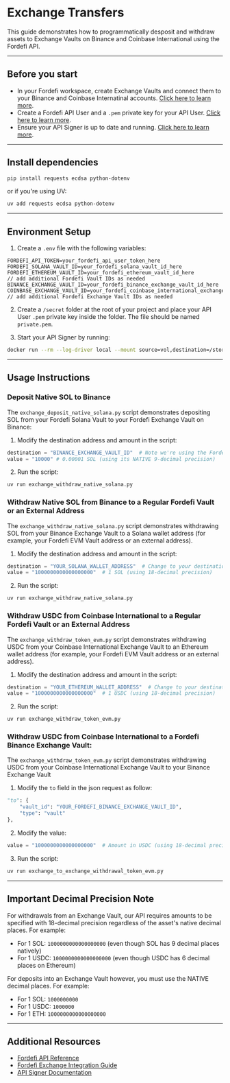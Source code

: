 # Exchange Transfers

This guide demonstrates how to programmatically desposit and withdraw assets to Exchange Vaults on Binance and Coinbase International using the Fordefi API.

---

## Before you start

- In your Fordefi workspace, create Exchange Vaults and connect them to your Binance and Coinbase Internatinal accounts. [Click here to learn more](https://docs.fordefi.com/user-guide/integrate-exchanges).
- Create a Fordefi API User and a `.pem` private key for your API User. [Click here to learn more](https://docs.fordefi.com/developers/program-overview).
- Ensure your API Signer is up to date and running. [Click here to learn more](https://docs.fordefi.com/developers/getting-started/set-up-an-api-signer/install-the-api-signer).

---

## Install dependencies

```bash
pip install requests ecdsa python-dotenv
```
or if you're using UV:
```bash
uv add requests ecdsa python-dotenv
```

---

## Environment Setup

1. Create a `.env` file with the following variables:

```
FORDEFI_API_TOKEN=your_fordefi_api_user_token_here
FORDEFI_SOLANA_VAULT_ID=your_fordefi_solana_vault_id_here
FORDEFI_ETHEREUM_VAULT_ID=your_fordefi_ethereum_vault_id_here
// add additional Fordefi Vault IDs as needed
BINANCE_EXCHANGE_VAULT_ID=your_fordefi_binance_exchange_vault_id_here
COINBASE_EXCHANGE_VAULT_ID=your_fordefi_coinbase_international_exchange_vault_id_here
// add additional Fordefi Exchange Vault IDs as needed
```

2. Create a `/secret` folder at the root of your project and place your API User `.pem` private key inside the folder. The file should be named `private.pem`.

3. Start your API Signer by running:

```bash
docker run --rm --log-driver local --mount source=vol,destination=/storage -it fordefi.jfrog.io/fordefi/api-signer:latest
```

---

## Usage Instructions

### Deposit Native SOL to Binance

The `exchange_deposit_native_solana.py` script demonstrates depositing SOL from your Fordefi Solana Vault to your Fordefi Exchange Vault on Binance:

1. Modify the destination address and amount in the script:
```python
destination = "BINANCE_EXCHANGE_VAULT_ID"  # Note we're using the Fordefi Exchange Vault ID and not the Solana address
value = "10000" # 0.00001 SOL (using its NATIVE 9-decimal precision)
```

2. Run the script:
```bash
uv run exchange_withdraw_native_solana.py
```

### Withdraw Native SOL from Binance to a Regular Fordefi Vault or an External Address

The `exchange_withdraw_native_solana.py` script demonstrates withdrawing SOL from your Binance Exchange Vault to a Solana wallet address (for example, your Fordefi EVM Vault address or an external address).

1. Modify the destination address and amount in the script:
```python
destination = "YOUR_SOLANA_WALLET_ADDRESS"  # Change to your destination address
value = "1000000000000000000"  # 1 SOL (using 18-decimal precision)
```

2. Run the script:
```bash
uv run exchange_withdraw_native_solana.py
```

### Withdraw USDC from Coinbase International to a Regular Fordefi Vault or an External Address

The `exchange_withdraw_token_evm.py` script demonstrates withdrawing USDC from your Coinbase International Exchange Vault to an Ethereum wallet address (for example, your Fordefi EVM Vault address or an external address).

1. Modify the destination address and amount in the script:
```python
destination = "YOUR_ETHEREUM_WALLET_ADDRESS"  # Change to your destination address
value = "1000000000000000000"  # 1 USDC (using 18-decimal precision)
```

2. Run the script:
```bash
uv run exchange_withdraw_token_evm.py
```

### Withdraw USDC from Coinbase International to a Fordefi Binance Exchange Vault:

The `exchange_withdraw_token_evm.py` script demonstrates withdrawing USDC from your Coinbase International Exchange Vault to your Binance Exchange Vault

1. Modify the `to` field in the json request as follow:
```python
"to": {
    "vault_id": "YOUR_FORDEFI_BINANCE_EXCHANGE_VAULT_ID",
    "type": "vault"
},
```
2. Modify the value:
```python
value = "1000000000000000000"  # Amount in USDC (using 18-decimal precision)
```

3. Run the script:
```bash
uv run exchange_to_exchange_withdrawal_token_evm.py
```

---

## Important Decimal Precision Note

For withdrawals from an Exchange Vault, our API requires amounts to be specified with 18-decimal precision regardless of the asset's native decimal places. For example:

- For 1 SOL: `1000000000000000000` (even though SOL has 9 decimal places natively)
- For 1 USDC: `1000000000000000000` (even though USDC has 6 decimal places on Ethereum)

For deposits into an Exchange Vault however, you must use the NATIVE decimal places. For example:

- For 1 SOL: `1000000000` 
- For 1 USDC: `1000000`
- For 1 ETH: `1000000000000000000`

---

## Additional Resources

- [Fordefi API Reference](https://docs.fordefi.com/api/openapi)
- [Fordefi Exchange Integration Guide](https://docs.fordefi.com/user-guide/integrate-exchanges)
- [API Signer Documentation](https://docs.fordefi.com/developers/getting-started/set-up-an-api-signer)